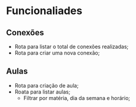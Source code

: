 # Funcionaliades

## Conexões

- Rota para listar o total de conexões realizadas;
- Rota para criar uma nova conexão;

## Aulas
- Rota para criação de aula;
- Roata para listar aulas;
    - Filtrar por matéria, dia da semana e horário;

